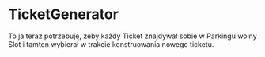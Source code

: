# TicketGenerator

To ja teraz potrzebuję, żeby każdy Ticket znajdywał sobie w Parkingu wolny Slot i tamten wybierał w trakcie konstruowania nowego ticketu.

